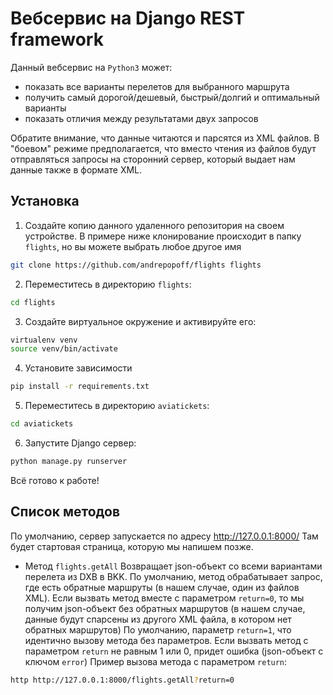 # Вебсервис на Django REST framework
Данный вебсервис на `Python3` может:
* показать все варианты перелетов для выбранного маршрута
* получить самый дорогой/дешевый, быстрый/долгий и оптимальный варианты
* показать отличия между результатами двух запросов

Обратите внимание, что данные читаются и парсятся из XML файлов. В "боевом" режиме предполагается, что вместо чтения из файлов будут отправляться запросы на сторонний сервер, который выдает нам данные также в формате XML.

## Установка
1. Создайте копию данного удаленного репозитория на своем устройстве. В примере ниже клонирование происходит в папку `flights`, но вы можете выбрать любое другое имя
```bash
git clone https://github.com/andrepopoff/flights flights
```
2. Переместитесь в директорию `flights`:
```bash
cd flights
```
3. Создайте виртуальное окружение и активируйте его:
```bash
virtualenv venv
source venv/bin/activate
```
4. Установите зависимости
```bash
pip install -r requirements.txt
```
5. Переместитесь в директорию `aviatickets`:
```bash
cd aviatickets
```
6. Запустите Django сервер:
```bash
python manage.py runserver
```
Всё готово к работе!

## Список методов
По умолчанию, сервер запускается по адресу http://127.0.0.1:8000/
Там будет стартовая страница, которую мы напишем позже.
* Метод `flights.getAll`
Возвращает json-объект со всеми вариантами перелета из DXB в BKK.
По умолчанию, метод обрабатывает запрос, где есть обратные маршруты (в нашем случае, один из файлов XML).
Если вызвать метод вместе с параметром `return=0`, то мы получим json-объект без обратных маршрутов (в нашем случае, данные будут спарсены из другого XML файла, в котором нет обратных маршрутов)
По умолчанию, параметр `return=1`, что идентично вызову метода без параметров.
Если вызвать метод с параметром `return` не равным 1 или 0, придет ошибка (json-объект с ключом `error`)
Пример вызова метода с параметром `return`:
```bash
http http://127.0.0.1:8000/flights.getAll?return=0
```
